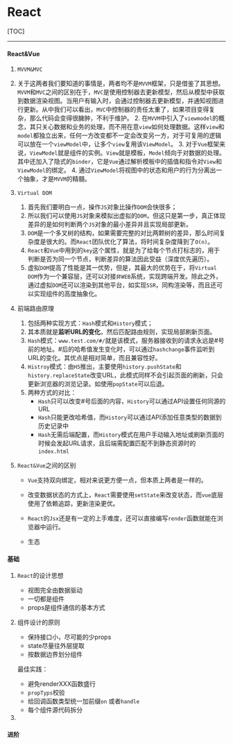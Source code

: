 # React

[TOC]

---

#### React&Vue

1. `MVVM&MVC`
1. 关于这两者我们要知道的事情是，两者均不是`MVVM`框架，只是借鉴了其思想。`MVVM`和`MVC`之间的区别在于，`MVC`是使用控制器去更新模型，然后从模型中获取到数据渲染视图。当用户有输入时，会通过控制器去更新模型，并通知视图进行更新。从中我们可以看出，`MVC`中控制器的责任太重了，如果项目变得复杂，那么代码会变得很臃肿，不利于维护。
   2. 在`MVVM`中引入了`viewmodel`的概念，其只关心数据和业务的处理，而不用在意`view`如何处理数据。这样`view`和`model`都独立出来，任何一方改变都不一定会改变另一方，对于可复用的逻辑可以放在一个`viewModel`中，让多个`view`复用该`ViewModel`。
   3. 对于`Vue`框架来说，`ViewModel`就是组件的实例。`View`就是模板，`Model`倾向于对数据的处理。其中还加入了隐式的`binder`，它是`Vue`通过解析模板中的插值和指令对`View`和`ViewModel`的绑定。
   4. 通过`ViewModel`将视图中的状态和用户的行为分离出一个抽象，才是`MVVM`的精髓。
   
2. `Virtual DOM`

   1. 首先我们要明白一点，操作`JS`对象比操作`DOM`会快很多；
   2. 所以我们可以使用`JS`对象来模拟出虚拟的`DOM`，但这只是第一步，真正体现差异的是如何判断两个`JS`对象的最小差异并且实现局部更新。
   3. `DOM`是一个多叉树的结构，如果需要完整的对比两颗树的差异，那么时间复杂度是很大的。而`React`团队优化了算法，将时间复杂度降到了`O(n)`。
   4. `React`和`Vue`中用到的`key`这个属性，就是为了给每个节点打标志的，用于判断是否为同一个节点，判断差异的算法因此受益（深度优先遍历）。
   5. 虚拟`DOM`提高了性能是其一优势，但是，其最大的优势在于，将`Virtual DOM`作为一个兼容层，还可以对接`非WEB`系统，实现跨端开发。除此之外，通过虚拟`DOM`还可以渲染到其他平台，如实现`SSR`，同构渲染等，而且还可以实现组件的高度抽象化。
3. 前端路由原理

   1. 包括两种实现方式：`Hash`模式和`History`模式；
   2. 其本质就是**监听URL的变化**，然后匹配路由规则，实现局部刷新页面。
   3. `Hash`模式：`www.test.com/#/`就是该模式，服务器接收到的请求永远是#号前的地址。#后的哈希值发生变化时，可以通过`hashchange`事件监听到URL的变化。其优点是相对简单，而且兼容性好。
   4. `Histroy`模式：由`H5`推出，主要使用`history.pushState`和`history.replaceState`改变URL，此模式同样不会引起页面的刷新，只会更新浏览器的浏览记录。如使用`popState`可以后退。
   5. 两种方式的对比：
      - `Hash`只可以改变#号后面的内容，`History`可以通过API设置任何同源的URL
      - `Hash`只能更改哈希值，而`History`可以通过API添加任意类型的数据到历史记录中
      - `Hash`无需后端配置，而`History`模式在用户手动输入地址或刷新页面的时候会发起URL请求，且后端需配置匹配不到静态资源时的`index.html`
4. `React&Vue`之间的区别

   - `Vue`支持双向绑定，相对来说更方便一点，但本质上两者是一样的。

   - 改变数据状态的方式上，`React`需要使用`setState`来改变状态，而`vue`底层使用了依赖追踪，更新渲染更优。

   - `React`的`Jsx`还是有一定的上手难度，还可以直接编写`render`函数就能在浏览器中运行。
   - 生态

#### 基础

1. `React`的设计思想

   

   - 视图完全由数据驱动
   - 一切都是组件
   - props是组件通信的基本方式

2. 组件设计的原则

   - 保持接口小，尽可能的少props
   - state尽量往外层提取
   - 按数据边界划分组件

   最佳实践：

   - 避免renderXXX函数盛行
   - `propTyps`校验
   - 给回调函数类型统一加前缀`on` 或者`handle`
   - 每个组件源代码拆分

3. 

#### 进阶

